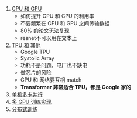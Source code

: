 1. [CPU 和 GPU](1.CPU和GPU.ipynb)
    - 如何提升 GPU 和 CPU 的利用率
    - 不要频繁在 CPU 和 GPU 之间传输数据
    - 80% 的论文无法复现
    - resnet不可以用在文本上
2. [TPU 和 其他](2.TPU和其他.ipynb)
    - Google TPU
    - Systolic Array
    - 功耗不是问题，电厂也不缺电
    - 做芯片的风险
    - GPU 和 网络要互相 match
    - **Transformer 非常适合 TPU，都是 Google 家的**
3. [单机多卡并行](3.单机多卡并行.ipynb)
4. [多 GPU 训练实现](4.多GPU训练实现.ipynb)
5. [分布式训练](5.分布式训练.ipynb)